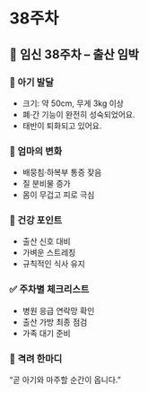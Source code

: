 # 38주차

## 🌸 임신 38주차 – 출산 임박

### 🍼 아기 발달

- 크기: 약 50cm, 무게 3kg 이상
- 폐·간 기능이 완전히 성숙되었어요.
- 태반이 퇴화되고 있어요.

### 💛 엄마의 변화

- 배뭉침·하복부 통증 잦음
- 질 분비물 증가
- 몸이 무겁고 피로 극심

### 🍎 건강 포인트

- 출산 신호 대비
- 가벼운 스트레칭
- 규칙적인 식사 유지

### ✅ 주차별 체크리스트

- 병원 응급 연락망 확인
- 출산 가방 최종 점검
- 가족 대기 준비

### 🌿 격려 한마디

“곧 아기와 마주할 순간이 옵니다.”